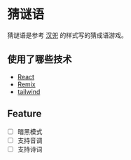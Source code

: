 # 猜谜语

猜谜语是参考 [汉兜](https://handle.antfu.me/) 的样式写的猜成语游戏。

## 使用了哪些技术

- [React](https://beta.reactjs.org/)
- [Remix](https://remix.run/docs/en/v1)
- [tailwind](https://tailwindcss.com/)

## Feature

- [ ] 暗黑模式
- [ ] 支持音调
- [ ] 支持诗词
